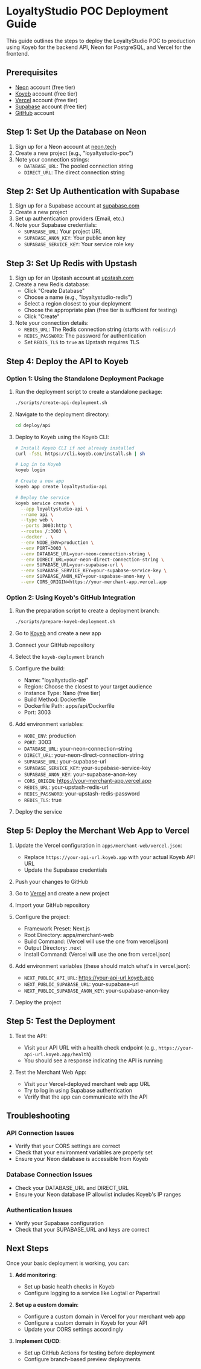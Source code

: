 # LoyaltyStudio POC Deployment Guide

This guide outlines the steps to deploy the LoyaltyStudio POC to production using Koyeb for the backend API, Neon for PostgreSQL, and Vercel for the frontend.

## Prerequisites

- [Neon](https://neon.tech) account (free tier)
- [Koyeb](https://koyeb.com) account (free tier)
- [Vercel](https://vercel.com) account (free tier)
- [Supabase](https://supabase.com) account (free tier)
- [GitHub](https://github.com) account

## Step 1: Set Up the Database on Neon

1. Sign up for a Neon account at [neon.tech](https://neon.tech)
2. Create a new project (e.g., "loyaltystudio-poc")
3. Note your connection strings:
   - `DATABASE_URL`: The pooled connection string
   - `DIRECT_URL`: The direct connection string

## Step 2: Set Up Authentication with Supabase

1. Sign up for a Supabase account at [supabase.com](https://supabase.com)
2. Create a new project
3. Set up authentication providers (Email, etc.)
4. Note your Supabase credentials:
   - `SUPABASE_URL`: Your project URL
   - `SUPABASE_ANON_KEY`: Your public anon key
   - `SUPABASE_SERVICE_KEY`: Your service role key

## Step 3: Set Up Redis with Upstash

1. Sign up for an Upstash account at [upstash.com](https://upstash.com)
2. Create a new Redis database:
   - Click "Create Database"
   - Choose a name (e.g., "loyaltystudio-redis")
   - Select a region closest to your deployment
   - Choose the appropriate plan (free tier is sufficient for testing)
   - Click "Create"
3. Note your connection details:
   - `REDIS_URL`: The Redis connection string (starts with `redis://`)
   - `REDIS_PASSWORD`: The password for authentication
   - Set `REDIS_TLS` to `true` as Upstash requires TLS

## Step 4: Deploy the API to Koyeb

### Option 1: Using the Standalone Deployment Package

1. Run the deployment script to create a standalone package:
   ```bash
   ./scripts/create-api-deployment.sh
   ```

2. Navigate to the deployment directory:
   ```bash
   cd deploy/api
   ```

3. Deploy to Koyeb using the Koyeb CLI:
   ```bash
   # Install Koyeb CLI if not already installed
   curl -fsSL https://cli.koyeb.com/install.sh | sh

   # Log in to Koyeb
   koyeb login

   # Create a new app
   koyeb app create loyaltystudio-api

   # Deploy the service
   koyeb service create \
     --app loyaltystudio-api \
     --name api \
     --type web \
     --ports 3003:http \
     --routes /:3003 \
     --docker . \
     --env NODE_ENV=production \
     --env PORT=3003 \
     --env DATABASE_URL=your-neon-connection-string \
     --env DIRECT_URL=your-neon-direct-connection-string \
     --env SUPABASE_URL=your-supabase-url \
     --env SUPABASE_SERVICE_KEY=your-supabase-service-key \
     --env SUPABASE_ANON_KEY=your-supabase-anon-key \
     --env CORS_ORIGIN=https://your-merchant-app.vercel.app
   ```

### Option 2: Using Koyeb's GitHub Integration

1. Run the preparation script to create a deployment branch:
   ```bash
   ./scripts/prepare-koyeb-deployment.sh
   ```

2. Go to [Koyeb](https://app.koyeb.com) and create a new app
3. Connect your GitHub repository
4. Select the `koyeb-deployment` branch
5. Configure the build:
   - Name: "loyaltystudio-api"
   - Region: Choose the closest to your target audience
   - Instance Type: Nano (free tier)
   - Build Method: Dockerfile
   - Dockerfile Path: apps/api/Dockerfile
   - Port: 3003

6. Add environment variables:
   - `NODE_ENV`: production
   - `PORT`: 3003
   - `DATABASE_URL`: your-neon-connection-string
   - `DIRECT_URL`: your-neon-direct-connection-string
   - `SUPABASE_URL`: your-supabase-url
   - `SUPABASE_SERVICE_KEY`: your-supabase-service-key
   - `SUPABASE_ANON_KEY`: your-supabase-anon-key
   - `CORS_ORIGIN`: https://your-merchant-app.vercel.app
   - `REDIS_URL`: your-upstash-redis-url
   - `REDIS_PASSWORD`: your-upstash-redis-password
   - `REDIS_TLS`: true

7. Deploy the service

## Step 5: Deploy the Merchant Web App to Vercel

1. Update the Vercel configuration in `apps/merchant-web/vercel.json`:
   - Replace `https://your-api-url.koyeb.app` with your actual Koyeb API URL
   - Update the Supabase credentials

2. Push your changes to GitHub

3. Go to [Vercel](https://vercel.com) and create a new project
4. Import your GitHub repository
5. Configure the project:
   - Framework Preset: Next.js
   - Root Directory: apps/merchant-web
   - Build Command: (Vercel will use the one from vercel.json)
   - Output Directory: .next
   - Install Command: (Vercel will use the one from vercel.json)

6. Add environment variables (these should match what's in vercel.json):
   - `NEXT_PUBLIC_API_URL`: https://your-api-url.koyeb.app
   - `NEXT_PUBLIC_SUPABASE_URL`: your-supabase-url
   - `NEXT_PUBLIC_SUPABASE_ANON_KEY`: your-supabase-anon-key

7. Deploy the project

## Step 5: Test the Deployment

1. Test the API:
   - Visit your API URL with a health check endpoint (e.g., `https://your-api-url.koyeb.app/health`)
   - You should see a response indicating the API is running

2. Test the Merchant Web App:
   - Visit your Vercel-deployed merchant web app URL
   - Try to log in using Supabase authentication
   - Verify that the app can communicate with the API

## Troubleshooting

### API Connection Issues
- Verify that your CORS settings are correct
- Check that your environment variables are properly set
- Ensure your Neon database is accessible from Koyeb

### Database Connection Issues
- Check your DATABASE_URL and DIRECT_URL
- Ensure your Neon database IP allowlist includes Koyeb's IP ranges

### Authentication Issues
- Verify your Supabase configuration
- Check that your SUPABASE_URL and keys are correct

## Next Steps

Once your basic deployment is working, you can:

1. **Add monitoring**:
   - Set up basic health checks in Koyeb
   - Configure logging to a service like Logtail or Papertrail

2. **Set up a custom domain**:
   - Configure a custom domain in Vercel for your merchant web app
   - Configure a custom domain in Koyeb for your API
   - Update your CORS settings accordingly

3. **Implement CI/CD**:
   - Set up GitHub Actions for testing before deployment
   - Configure branch-based preview deployments

